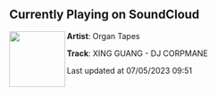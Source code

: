 ## Currently Playing on SoundCloud

[<img align="left" width="100" src="https://i1.sndcdn.com/artworks-000255520331-s1tf8k-t500x500.jpg">](https://soundcloud.com/organtapes/xing-guang-dj-corpmane?in=madjestickasual/sets/sfvs)

**Artist**: Organ Tapes 

**Track**: XING GUANG - DJ CORPMANE

Last updated at 07/05/2023 09:51
